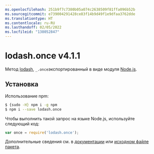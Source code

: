 ```yaml
---
ms.openlocfilehash: 251b9f7c7380b05a074c2638509f81ffa096b52b
ms.sourcegitcommit: e739004291428ce83f14b9d49f1e9dfaa3762dde
ms.translationtype: HT
ms.contentlocale: ru-RU
ms.lasthandoff: 02/05/2022
ms.locfileid: "138052847"
---
```

# <a name="lodashonce-v411"></a>lodash.once v4.1.1

Метод [lodash](https://lodash.com/), `_.once`экспортированный в виде модуля [ Node.js](https://nodejs.org/).

## <a name="installation"></a>Установка

Использование npm:
```bash
$ {sudo -H} npm i -g npm
$ npm i --save lodash.once
```

Чтобы выполнить такой запрос на языке Node.js, используйте следующий код:
```js
var once = require('lodash.once');
```

Дополнительные сведения см. в [документации](https://lodash.com/docs#once) или [исходном файле пакета](https://github.com/lodash/lodash/blob/4.1.1-npm-packages/lodash.once).
